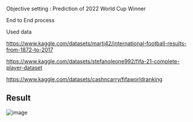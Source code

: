 Objective setting : Prediction of 2022 World Cup Winner 

End to End process

Used data


https://www.kaggle.com/datasets/martj42/international-football-results-from-1872-to-2017

https://www.kaggle.com/datasets/stefanoleone992/fifa-21-complete-player-dataset

https://www.kaggle.com/datasets/cashncarry/fifaworldranking

<h2>Result </h2>

![image](https://user-images.githubusercontent.com/84762786/195797331-df44173a-4ff8-4454-bfdb-17bf77378021.png)


